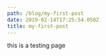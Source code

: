 ```yaml
---
path: /blog/my-first-post
date: 2019-02-14T17:25:54.058Z
title: my-first-post
---
```

this is a testing page
